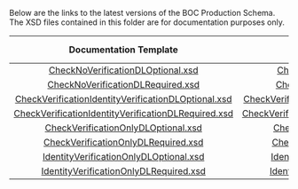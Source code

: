 Below are the links to the latest versions of the BOC Production Schema. The XSD files contained in this folder are for documentation purposes only.

|                          Documentation Template | Production Template                         | DL  Required  | Verify  Check  | Verify  ID  | Certification Terminal ID  |
|:---------------------------------------------:|:-------------:|:-------------:|:--------------:|:-----------:|:--------------------------:|
| [CheckNoVerificationDLOptional.xsd](CheckNoVerificationDLOptional.xsd)| [CheckNoVerificationDLOptional.xsd](https://demo.eftchecks.com/webservices/Schemas/BOC/CheckNoVerificationDLOptional.xsd)                          |               |                |             |            1510            |
| [CheckNoVerificationDLRequired.xsd](CheckNoVerificationDLRequired.xsd)| [CheckNoVerificationDLRequired.xsd](https://demo.eftchecks.com/webservices/Schemas/BOC/CheckNoVerificationDLRequired.xsd)                          |       X       |                |             |            1511            |
| [CheckVerificationIdentityVerificationDLOptional.xsd](CheckVerificationIdentityVerificationDLOptional.xsd)| [CheckVerificationIdentityVerificationDLOptional.xsd](https://demo.eftchecks.com/webservices/Schemas/BOC/CheckVerificationIdentityVerificationDLOptional.xsd)        |               |       X        |      X      |            1512            |
| [CheckVerificationIdentityVerificationDLRequired.xsd](CheckVerificationIdentityVerificationDLRequired.xsd)| [CheckVerificationIdentityVerificationDLRequired.xsd](https://demo.eftchecks.com/webservices/Schemas/BOC/CheckVerificationIdentityVerificationDLRequired.xsd)        |       X       |       X        |      X      |            1513            |
| [CheckVerificationOnlyDLOptional.xsd](CheckVerificationOnlyDLOptional.xsd)| [CheckVerificationOnlyDLOptional.xsd](https://demo.eftchecks.com/webservices/Schemas/BOC/CheckVerificationOnlyDLOptional.xsd)                        |               |       X        |             |            1514            |
| [CheckVerificationOnlyDLRequired.xsd](CheckVerificationOnlyDLRequired.xsd)| [CheckVerificationOnlyDLRequired.xsd](https://demo.eftchecks.com/webservices/Schemas/BOC/CheckVerificationOnlyDLRequired.xsd)                        |       X       |       X        |             |            1515            |
| [IdentityVerificationOnlyDLOptional.xsd](IdentityVerificationOnlyDLOptional.xsd)| [IdentityVerificationOnlyDLOptional.xsd](https://demo.eftchecks.com/webservices/Schemas/BOC/IdentityVerificationOnlyDLOptional.xsd)                     |               |                |      X      |            1516            |
| [IdentityVerificationOnlyDLRequired.xsd](IdentityVerificationOnlyDLRequired.xsd)| [IdentityVerificationOnlyDLRequired.xsd](https://demo.eftchecks.com/webservices/Schemas/BOC/IdentityVerificationOnlyDLRequired.xsd)                     |       X       |                |      X      |            1517            | 
